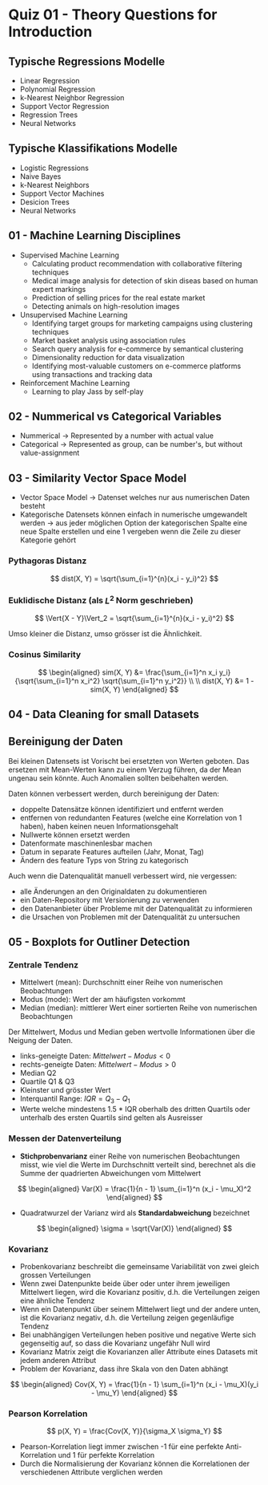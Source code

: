 # Quiz 01 - Theory Questions for Introduction

## Typische Regressions Modelle

- Linear Regression
- Polynomial Regression
- k-Nearest Neighbor Regression
- Support Vector Regression
- Regression Trees
- Neural Networks

## Typische Klassifikations Modelle

- Logistic Regressions
- Naive Bayes
- k-Nearest Neighbors
- Support Vector Machines
- Desicion Trees
- Neural Networks

## 01 - Machine Learning Disciplines
- Supervised Machine Learning
    - Calculating product recommendation with collaborative filtering techniques
    - Medical image analysis for detection of skin diseas based on human expert markings
    - Prediction of selling prices for the real estate market
    - Detecting animals on high-resolution images
- Unsupervised Machine Learning
    - Identifying target groups for marketing campaigns using clustering techniques
    - Market basket analysis using association rules
    - Search query analysis for e-commerce by semantical clustering
    - Dimensionality reduction for data visualization
    - Identifying most-valuable customers on e-commerce platforms using transactions and tracking data
- Reinforcement Machine Learning
    - Learning to play Jass by self-play

## 02 - Nummerical vs Categorical Variables

- Nummerical -> Represented by a number with actual value
- Categorical -> Represented as group, can be number's, but without value-assignment

## 03 - Similarity Vector Space Model

- Vector Space Model -> Datenset welches nur aus numerischen Daten besteht
- Kategorische Datensets können einfach in numerische umgewandelt werden -> aus jeder möglichen Option der kategorischen Spalte eine neue Spalte erstellen und eine 1 vergeben wenn die Zeile zu dieser Kategorie gehört

### Pythagoras Distanz

$$ dist(X, Y) = \sqrt{\sum_{i=1}^{n}(x_i - y_i)^2} $$

### Euklidische Distanz (als $L^2$ Norm geschrieben)

$$ \Vert{X - Y}\Vert_2 = \sqrt{\sum_{i=1}^{n}(x_i - y_i)^2} $$

Umso kleiner die Distanz, umso grösser ist die Ähnlichkeit.

### Cosinus Similarity

$$
\begin{aligned}
    sim(X, Y) &= \frac{\sum_{i=1}^n x_i y_i}
                {\sqrt{\sum_{i=1}^n x_i^2} \sqrt{\sum_{i=1}^n y_i^2}} \\
    \\
    dist(X, Y) &= 1 - sim(X, Y)
\end{aligned}
$$

## 04 - Data Cleaning for small Datasets

## Bereinigung der Daten

Bei kleinen Datensets ist Vorischt bei ersetzten von Werten geboten. Das ersetzen mit Mean-Werten kann zu einem Verzug führen, da der Mean ungenau sein könnte. Auch Anomalien sollten beibehalten werden.

Daten können verbessert werden, durch bereinigung der Daten:

- doppelte Datensätze können identifiziert und entfernt werden
- entfernen von redundanten Features (welche eine Korrelation von 1 haben), haben keinen neuen Informationsgehalt
- Nullwerte können ersetzt werden
- Datenformate maschinenlesbar machen
- Datum in separate Features aufteilen (Jahr, Monat, Tag)
- Ändern des feature Typs von String zu kategorisch

Auch wenn die Datenqualität manuell verbessert wird, nie vergessen:

- alle Änderungen an den Originaldaten zu dokumentieren
- ein Daten-Repository mit Versionierung zu verwenden
- den Datenanbieter über Probleme mit der Datenqualität zu informieren
- die Ursachen von Problemen mit der Datenqualität zu untersuchen

## 05 - Boxplots for Outliner Detection

### Zentrale Tendenz

- Mittelwert (mean): Durchschnitt einer Reihe von numerischen Beobachtungen
- Modus (mode): Wert der am häufigsten vorkommt
- Median (median): mittlerer Wert einer sortierten Reihe von numerischen Beobachtungen

Der Mittelwert, Modus und Median geben wertvolle Informationen über die Neigung der Daten.

- links-geneigte Daten: $Mittelwert - Modus < 0$
- rechts-geneigte Daten: $Mittelwert - Modus > 0$
- Median Q2
- Quartile Q1 & Q3
- Kleinster und grösster Wert
- Interquantil Range: $IQR = Q_3 - Q_1$
- Werte welche mindestens 1.5 * IQR oberhalb des dritten Quartils oder unterhalb des ersten Quartils sind gelten als Ausreisser

### Messen der Datenverteilung

- **Stichprobenvarianz** einer Reihe von numerischen Beobachtungen misst, wie viel die Werte im Durchschnitt verteilt sind, berechnet als die Summe der quadrierten Abweichungen vom Mittelwert

$$
\begin{aligned}
    Var(X) = \frac{1}{n - 1} \sum_{i=1}^n (x_i - \mu_X)^2
\end{aligned}
$$

- Quadratwurzel der Varianz wird als **Standardabweichung** bezeichnet

$$
\begin{aligned}
    \sigma = \sqrt{Var(X)}
\end{aligned}
$$

### Kovarianz

- Probenkovarianz beschreibt die gemeinsame Variabilität von zwei gleich grossen Verteilungen
- Wenn zwei Datenpunkte beide über oder unter ihrem jeweiligen Mittelwert liegen, wird die Kovarianz positiv, d.h. die Verteilungen zeigen eine ähnliche Tendenz
- Wenn ein Datenpunkt über seinem Mittelwert liegt und der andere unten, ist die Kovarianz negativ, d.h. die Verteilung zeigen gegenläufige Tendenz
- Bei unabhängigen Verteilungen heben positive und negative Werte sich gegenseitig auf, so dass die Kovarianz ungefähr Null wird
- Kovarianz Matrix zeigt die Kovarianzen aller Attribute eines Datasets mit jedem anderen Attribut
- Problem der Kovarianz, dass ihre Skala von den Daten abhängt

$$
\begin{aligned}
    Cov(X, Y) =  \frac{1}{n - 1} \sum_{i=1}^n (x_i - \mu_X)(y_i - \mu_Y)
\end{aligned}
$$

### Pearson Korrelation

$$ p(X, Y) = \frac{Cov(X, Y)}{\sigma_X \sigma_Y} $$

- Pearson-Korrelation liegt immer zwischen -1 für eine perfekte Anti-Korrelation
und 1 für perfekte Korrelation
- Durch die Normalisierung der Kovarianz können die Korrelationen der verschiedenen Attribute verglichen werden

